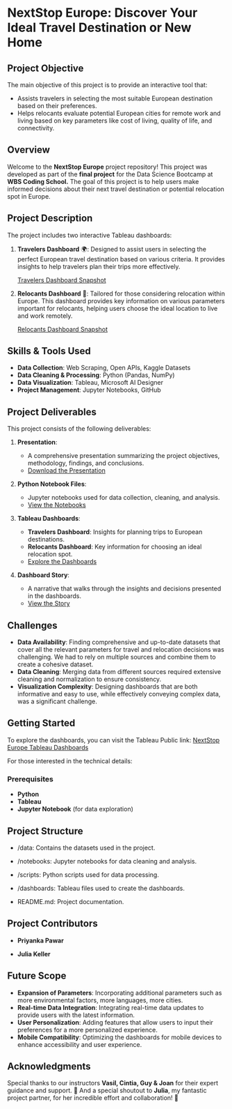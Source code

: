 # NextStop Europe: Discover Your Ideal Travel Destination or New Home

## Project Objective
The main objective of this project is to provide an interactive tool that:
- Assists travelers in selecting the most suitable European destination based on their preferences.
- Helps relocants evaluate potential European cities for remote work and living based on key parameters like cost of living, quality of life, and connectivity.


## Overview
Welcome to the **NextStop Europe** project repository! This project was developed as part of the **final project** for the Data Science Bootcamp at **WBS Coding School.** The goal of this project is to help users make informed decisions about their next travel destination or potential relocation spot in Europe.


## Project Description
The project includes two interactive Tableau dashboards:

1. **Travelers Dashboard** 🌍: Designed to assist users in selecting the perfect European travel destination based on various criteria. It provides insights to help travelers plan their trips more effectively.

   [Travelers Dashboard Snapshot](https://github.com/user-attachments/assets/b4d39442-eb2b-4ffc-ab3e-a57904649f59)


2. **Relocants Dashboard** 🏡: Tailored for those considering relocation within Europe. This dashboard provides key information on various parameters important for relocants, helping users choose the ideal location to live and work remotely.

   [Relocants Dashboard Snapshot](https://github.com/user-attachments/assets/e2776a36-6c35-488b-92b9-d34603748540)
   

## Skills & Tools Used

- **Data Collection**: Web Scraping, Open APIs, Kaggle Datasets
- **Data Cleaning & Processing**: Python (Pandas, NumPy)
- **Data Visualization**: Tableau, Microsoft AI Designer
- **Project Management**: Jupyter Notebooks, GitHub

## Project Deliverables
This project consists of the following deliverables:

1. **Presentation**: 
   - A comprehensive presentation summarizing the project objectives, methodology, findings, and conclusions. 
   - [Download the Presentation](https://github.com/PriyankaSPawar/Final_Poject_Travel-and-Relocation-Dashboard/blob/main/Julia_Priyanka_Final_Presentation.pdf)

2. **Python Notebook Files**: 
   - Jupyter notebooks used for data collection, cleaning, and analysis.
   - [View the Notebooks](https://github.com/PriyankaSPawar/Final_Poject_Travel-and-Relocation-Dashboard/tree/main/Work%20Files)

3. **Tableau Dashboards**:
   - **Travelers Dashboard**: Insights for planning trips to European destinations.
   - **Relocants Dashboard**: Key information for choosing an ideal relocation spot.
   - [Explore the Dashboards](https://public.tableau.com/app/profile/priyanka.pawar3354/viz/Julia_Priyanka_WBSCoding_Project/Story1)

4. **Dashboard Story**:
   - A narrative that walks through the insights and decisions presented in the dashboards.
   - [View the Story](https://public.tableau.com/views/Julia_Priyanka_WBSCoding_Project/Story1?:language=en-GB&:sid=&:redirect=auth&:display_count=n&:origin=viz_share_link)

## Challenges
- **Data Availability**: Finding comprehensive and up-to-date datasets that cover all the relevant parameters for travel and relocation decisions was challenging. We had to rely on multiple sources and combine them to create a cohesive dataset.
- **Data Cleaning**: Merging data from different sources required extensive cleaning and normalization to ensure consistency.
- **Visualization Complexity**: Designing dashboards that are both informative and easy to use, while effectively conveying complex data, was a significant challenge.

## Getting Started
To explore the dashboards, you can visit the Tableau Public link: [NextStop Europe Tableau Dashboards](https://public.tableau.com/app/profile/priyanka.pawar3354/viz/Julia_Priyanka_WBSCoding_Project/Story1)


For those interested in the technical details: 

### Prerequisites
- **Python**
- **Tableau**
- **Jupyter Notebook** (for data exploration)

## Project Structure
- /data: Contains the datasets used in the project.

- /notebooks: Jupyter notebooks for data cleaning and analysis.

- /scripts: Python scripts used for data processing.

- /dashboards: Tableau files used to create the dashboards.

- README.md: Project documentation.

## Project Contributors
- **Priyanka Pawar**

- **Julia Keller** 

## Future Scope
- **Expansion of Parameters**: Incorporating additional parameters such as more environmental factors, more languages, more cities.
- **Real-time Data Integration**: Integrating real-time data updates to provide users with the latest information.
- **User Personalization**: Adding features that allow users to input their preferences for a more personalized experience.
- **Mobile Compatibility**: Optimizing the dashboards for mobile devices to enhance accessibility and user experience.

## Acknowledgments
Special thanks to our instructors **Vasil, Cintia, Guy & Joan** for their expert guidance and support. 🙏 And a special shoutout to **Julia**, my fantastic project partner, for her incredible effort and collaboration! 🎉

